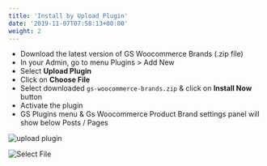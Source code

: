 ```yaml
---
title: 'Install by Upload Plugin'
date: '2019-11-07T07:58:13+00:00'
weight: 2
---
```


- Download the latest version of GS Woocommerce Brands (.zip file)
- In your Admin, go to menu Plugins > Add New
- Select **Upload Plugin**
- Click on **Choose File**
- Select downloaded <code>gs-woocommerce-brands.zip</code> & click on **Install Now** button
- Activate the plugin
- GS Plugins menu & Gs Woocommerce Product Brand settings panel will show below Posts / Pages

![upload plugin](../images/upload-plugin.png)

![Select File](../images/Select-File.png)